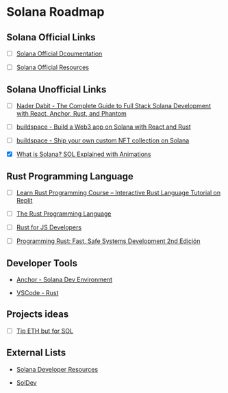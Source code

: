 # Solana Roadmap

## Solana Official Links

- [ ] [Solana Official Dcoumentation](https://docs.solana.com)

* [ ] [Solana Official Resources](https://solana.com/developers)

## Solana Unofficial Links

- [ ] [Nader Dabit - The Complete Guide to Full Stack Solana Development with React, Anchor, Rust, and Phantom](https://dev.to/dabit3/the-complete-guide-to-full-stack-solana-development-with-react-anchor-rust-and-phantom-3291)

* [ ] [buildspace - Build a Web3 app on Solana with React and Rust](https://app.buildspace.so/projects/CObd6d35ce-3394-4bd8-977e-cbee82ae07a3)

- [ ] [buildspace - Ship your own custom NFT collection on Solana](https://app.buildspace.so/projects/CO77556be5-25e9-49dd-a799-91a2fc29520e)

* [x] [What is Solana? SOL Explained with Animations](https://www.youtube.com/watch?v=1jzROE6EhxM)

## Rust Programming Language

- [ ] [Learn Rust Programming Course – Interactive Rust Language Tutorial on Replit](https://www.freecodecamp.org/news/rust-in-replit/)

* [ ] [The Rust Programming Language](https://frontendmasters.com/courses/rust)

- [ ] [Rust for JS Developers](https://rustforjs.dev)

* [ ] [Programming Rust: Fast, Safe Systems Development 2nd Edición](https://www.oreilly.com/library/view/programming-rust-2nd/9781492052586)

## Developer Tools

- [Anchor - Solana Dev Environment](https://project-serum.github.io/anchor/getting-started/introduction.html)

* [VSCode - Rust](https://marketplace.visualstudio.com/items?itemName=rust-lang.rust)

## Projects ideas

- [ ] [Tip ETH but for SOL](https://tipeth.xyz)

## External Lists

- [Solana Developer Resources](https://www.notion.so/Solana-Developer-Resources-267371c95fae42d3ab608f3e4de9aa04)

* [SolDev](https://www.soldev.app)
